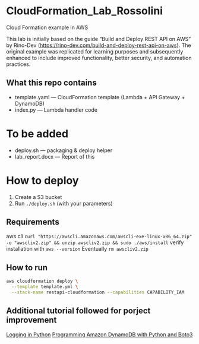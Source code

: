 # CloudFormation_Lab_Rossolini
Cloud Formation example in AWS


This lab is initially based on the guide “Build and Deploy REST API on AWS” by Rino-Dev (https://rino-dev.com/build-and-deploy-rest-api-on-aws). The original example was replicated for learning purposes and subsequently enhanced to include improved functionality, better security, and automation practices.

## What this repo contains
- template.yaml — CloudFormation template (Lambda + API Gateway + DynamoDB)
- index.py — Lambda handler code

# To be added
- deploy.sh — packaging & deploy helper
- lab_report.docx — Report of this 
# How to deploy
1. Create a S3 bucket
2. Run `./deploy.sh` (with your parameters)

## Requirements
aws cli 
`curl "https://awscli.amazonaws.com/awscli-exe-linux-x86_64.zip" -o "awscliv2.zip" && unzip awscliv2.zip && sudo ./aws/install`
verify installation with 
`aws --version`
Eventually
`rm awscliv2.zip`


## How to run 
```bash
aws cloudformation deploy \
  --template template.yml \
  --stack-name restapi-cloudformation --capabilities CAPABILITY_IAM
```

## Additional tutorial followed for porject improvement
[Logging in Python](https://realpython.com/python-logging/)
[Programming Amazon DynamoDB with Python and Boto3](https://docs.aws.amazon.com/amazondynamodb/latest/developerguide/programming-with-python.html)